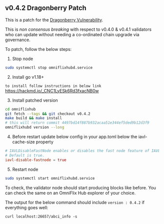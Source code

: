 ## v0.4.2 Dragonberry Patch

This is a patch for the [Dragonberry Vulnerability](https://forum.cosmos.network/t/ibc-security-advisory-dragonberry/7702).

This is _non consensus breaking_ with respect to v0.4.0 & v0.4.1 validators who can update without needing a co-ordinated chain upgrade via governance.

To patch, follow the below steps:

1) Stop node
```bash
sudo systemctl stop omniflixhubd.service
```

2) Install go v1.18+ 

`to install follow instructions in below link` 
https://hackmd.io/_CNC1LyESk6Rd3fxacNB0w


3) Install patched version
```bash
cd omniflixhub
git fetch --tags && git checkout v0.4.2
make build && make install
# this will return commit 4497bd14f887b932acaa51e344ef5ded9b12d3f9
omniflixhubd version --long
```

4) Before restart update below config in your app.toml below the iavl-cache-size property

```toml
# IAVLDisableFastNode enables or disables the fast node feature of IAVL. 
# Default is true.
iavl-disable-fastnode = true
```

5) Restart node
```bash
sudo systemctl start omniflixhubd.service
```

To check, the validator node should start producing blocks like before. You can check the same on an OmniFlix Hub explorer of your choice.

The output for the below command should include `version : 0.4.2` if everything goes well:
```
curl localhost:26657/abci_info -s
```
